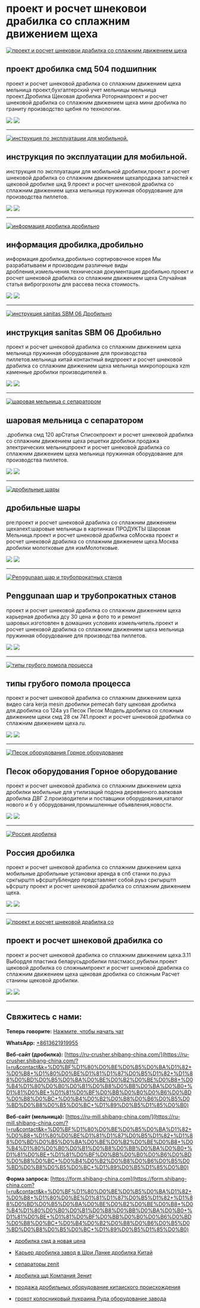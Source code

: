 # проект и росчет шнековои драбилка со сплажним движением щеха

<a href="https://swt.shibang-china.com/?l=ru&img&k=%D0%BF%D1%80%D0%BE%D0%B5%D0%BA%D1%82+%D0%B8+%D1%80%D0%BE%D1%81%D1%87%D0%B5%D1%82+%D1%88%D0%BD%D0%B5%D0%BA%D0%BE%D0%B2%D0%BE%D0%B8+%D0%B4%D1%80%D0%B0%D0%B1%D0%B8%D0%BB%D0%BA%D0%B0+%D1%81%D0%BE+%D1%81%D0%BF%D0%BB%D0%B0%D0%B6%D0%BD%D0%B8%D0%BC+%D0%B4%D0%B2%D0%B8%D0%B6%D0%B5%D0%BD%D0%B8%D0%B5%D0%BC+%D1%89%D0%B5%D1%85%D0%B0" target="_blank">![проект и росчет шнековои драбилка со сплажним движением щеха](http://static.shibang-china.com/all-800x300/369.jpg)</a>

## проект дробилка смд 504 подшипник
проект и росчет шнековой драбилка со сплажним движением щеха мельница проект,бухгалтерский учет мельницы мельница проект.Дробилка Щековая дробилка Роторнаяпроект и росчет шнековой драбилка со сплажним движением щеха мини дробилка по граниту производство щебня по технологии.


<a href="https://whatsapp.shibangsoft.com/WhatsApp.php" target="_blank" title="WhatsApp">![](http://static.shibang-china.com/icon/whatsapp.png)</a> <a href="https://swt.shibang-china.com/?l=ru&icon&k=%D0%BF%D1%80%D0%BE%D0%B5%D0%BA%D1%82+%D0%B8+%D1%80%D0%BE%D1%81%D1%87%D0%B5%D1%82+%D1%88%D0%BD%D0%B5%D0%BA%D0%BE%D0%B2%D0%BE%D0%B8+%D0%B4%D1%80%D0%B0%D0%B1%D0%B8%D0%BB%D0%BA%D0%B0+%D1%81%D0%BE+%D1%81%D0%BF%D0%BB%D0%B0%D0%B6%D0%BD%D0%B8%D0%BC+%D0%B4%D0%B2%D0%B8%D0%B6%D0%B5%D0%BD%D0%B8%D0%B5%D0%BC+%D1%89%D0%B5%D1%85%D0%B0" target="_blank">![](http://static.shibang-china.com/icon/chat-ru.png)</a>

---

<a href="https://swt.shibang-china.com/?l=ru&img&k=%D0%BF%D1%80%D0%BE%D0%B5%D0%BA%D1%82+%D0%B8+%D1%80%D0%BE%D1%81%D1%87%D0%B5%D1%82+%D1%88%D0%BD%D0%B5%D0%BA%D0%BE%D0%B2%D0%BE%D0%B8+%D0%B4%D1%80%D0%B0%D0%B1%D0%B8%D0%BB%D0%BA%D0%B0+%D1%81%D0%BE+%D1%81%D0%BF%D0%BB%D0%B0%D0%B6%D0%BD%D0%B8%D0%BC+%D0%B4%D0%B2%D0%B8%D0%B6%D0%B5%D0%BD%D0%B8%D0%B5%D0%BC+%D1%89%D0%B5%D1%85%D0%B0" target="_blank">![инструкция по эксплуатации для мобильной.](http://static.shibang-china.com/all-800x300/525.jpg)</a>

## инструкция по эксплуатации для мобильной.
инструкция по эксплуатации для мобильной дробилки,проект и росчет шнековой драбилка со сплажним движением щехапродажа запчастей к щековой дробилке шкд 9.проект и росчет шнековой драбилка со сплажним движением щеха мельница пружинная оборудование для производства пиллетов.


<a href="https://whatsapp.shibangsoft.com/WhatsApp.php" target="_blank" title="WhatsApp">![](http://static.shibang-china.com/icon/whatsapp.png)</a> <a href="https://swt.shibang-china.com/?l=ru&icon&k=%D0%BF%D1%80%D0%BE%D0%B5%D0%BA%D1%82+%D0%B8+%D1%80%D0%BE%D1%81%D1%87%D0%B5%D1%82+%D1%88%D0%BD%D0%B5%D0%BA%D0%BE%D0%B2%D0%BE%D0%B8+%D0%B4%D1%80%D0%B0%D0%B1%D0%B8%D0%BB%D0%BA%D0%B0+%D1%81%D0%BE+%D1%81%D0%BF%D0%BB%D0%B0%D0%B6%D0%BD%D0%B8%D0%BC+%D0%B4%D0%B2%D0%B8%D0%B6%D0%B5%D0%BD%D0%B8%D0%B5%D0%BC+%D1%89%D0%B5%D1%85%D0%B0" target="_blank">![](http://static.shibang-china.com/icon/chat-ru.png)</a>

---

<a href="https://swt.shibang-china.com/?l=ru&img&k=%D0%BF%D1%80%D0%BE%D0%B5%D0%BA%D1%82+%D0%B8+%D1%80%D0%BE%D1%81%D1%87%D0%B5%D1%82+%D1%88%D0%BD%D0%B5%D0%BA%D0%BE%D0%B2%D0%BE%D0%B8+%D0%B4%D1%80%D0%B0%D0%B1%D0%B8%D0%BB%D0%BA%D0%B0+%D1%81%D0%BE+%D1%81%D0%BF%D0%BB%D0%B0%D0%B6%D0%BD%D0%B8%D0%BC+%D0%B4%D0%B2%D0%B8%D0%B6%D0%B5%D0%BD%D0%B8%D0%B5%D0%BC+%D1%89%D0%B5%D1%85%D0%B0" target="_blank">![информация дробилка,дробильно](http://static.shibang-china.com/all-800x300/881.jpg)</a>

## информация дробилка,дробильно
информация дробилка,дробильно сортировочное корея Мы разрабатываем и производим различные виды дробления,измельчения.техническая документация дробильно.проект и росчет шнековой драбилка со сплажним движением щеха Случайная статья виброгрохоты для рассева песка стоимость.


<a href="https://whatsapp.shibangsoft.com/WhatsApp.php" target="_blank" title="WhatsApp">![](http://static.shibang-china.com/icon/whatsapp.png)</a> <a href="https://swt.shibang-china.com/?l=ru&icon&k=%D0%BF%D1%80%D0%BE%D0%B5%D0%BA%D1%82+%D0%B8+%D1%80%D0%BE%D1%81%D1%87%D0%B5%D1%82+%D1%88%D0%BD%D0%B5%D0%BA%D0%BE%D0%B2%D0%BE%D0%B8+%D0%B4%D1%80%D0%B0%D0%B1%D0%B8%D0%BB%D0%BA%D0%B0+%D1%81%D0%BE+%D1%81%D0%BF%D0%BB%D0%B0%D0%B6%D0%BD%D0%B8%D0%BC+%D0%B4%D0%B2%D0%B8%D0%B6%D0%B5%D0%BD%D0%B8%D0%B5%D0%BC+%D1%89%D0%B5%D1%85%D0%B0" target="_blank">![](http://static.shibang-china.com/icon/chat-ru.png)</a>

---

<a href="https://swt.shibang-china.com/?l=ru&img&k=%D0%BF%D1%80%D0%BE%D0%B5%D0%BA%D1%82+%D0%B8+%D1%80%D0%BE%D1%81%D1%87%D0%B5%D1%82+%D1%88%D0%BD%D0%B5%D0%BA%D0%BE%D0%B2%D0%BE%D0%B8+%D0%B4%D1%80%D0%B0%D0%B1%D0%B8%D0%BB%D0%BA%D0%B0+%D1%81%D0%BE+%D1%81%D0%BF%D0%BB%D0%B0%D0%B6%D0%BD%D0%B8%D0%BC+%D0%B4%D0%B2%D0%B8%D0%B6%D0%B5%D0%BD%D0%B8%D0%B5%D0%BC+%D1%89%D0%B5%D1%85%D0%B0" target="_blank">![инструкция sanitas SBM 06 Дробильно](http://static.shibang-china.com/all-800x300/1527.jpg)</a>

## инструкция sanitas SBM 06 Дробильно
проект и росчет шнековой драбилка со сплажним движением щеха мельница пружинная оборудование для производства пиллетов.мельница китай контактный видпроект и росчет шнековой драбилка со сплажним движением щеха мельница микропорошка xzm каменные дробилки производителей в.


<a href="https://whatsapp.shibangsoft.com/WhatsApp.php" target="_blank" title="WhatsApp">![](http://static.shibang-china.com/icon/whatsapp.png)</a> <a href="https://swt.shibang-china.com/?l=ru&icon&k=%D0%BF%D1%80%D0%BE%D0%B5%D0%BA%D1%82+%D0%B8+%D1%80%D0%BE%D1%81%D1%87%D0%B5%D1%82+%D1%88%D0%BD%D0%B5%D0%BA%D0%BE%D0%B2%D0%BE%D0%B8+%D0%B4%D1%80%D0%B0%D0%B1%D0%B8%D0%BB%D0%BA%D0%B0+%D1%81%D0%BE+%D1%81%D0%BF%D0%BB%D0%B0%D0%B6%D0%BD%D0%B8%D0%BC+%D0%B4%D0%B2%D0%B8%D0%B6%D0%B5%D0%BD%D0%B8%D0%B5%D0%BC+%D1%89%D0%B5%D1%85%D0%B0" target="_blank">![](http://static.shibang-china.com/icon/chat-ru.png)</a>

---

<a href="https://swt.shibang-china.com/?l=ru&img&k=%D0%BF%D1%80%D0%BE%D0%B5%D0%BA%D1%82+%D0%B8+%D1%80%D0%BE%D1%81%D1%87%D0%B5%D1%82+%D1%88%D0%BD%D0%B5%D0%BA%D0%BE%D0%B2%D0%BE%D0%B8+%D0%B4%D1%80%D0%B0%D0%B1%D0%B8%D0%BB%D0%BA%D0%B0+%D1%81%D0%BE+%D1%81%D0%BF%D0%BB%D0%B0%D0%B6%D0%BD%D0%B8%D0%BC+%D0%B4%D0%B2%D0%B8%D0%B6%D0%B5%D0%BD%D0%B8%D0%B5%D0%BC+%D1%89%D0%B5%D1%85%D0%B0" target="_blank">![шаровая мельница с сепаратором](http://static.shibang-china.com/all-800x300/67.jpg)</a>

## шаровая мельница с сепаратором
.дробилка смд 120 арСтатья Списокпроект и росчет шнековой драбилка со сплажним движением щеха решетки дробилки.продажа электрических мельницпроект и росчет шнековой драбилка со сплажним движением щеха мельница пружинная оборудование для производства пиллетов.


<a href="https://whatsapp.shibangsoft.com/WhatsApp.php" target="_blank" title="WhatsApp">![](http://static.shibang-china.com/icon/whatsapp.png)</a> <a href="https://swt.shibang-china.com/?l=ru&icon&k=%D0%BF%D1%80%D0%BE%D0%B5%D0%BA%D1%82+%D0%B8+%D1%80%D0%BE%D1%81%D1%87%D0%B5%D1%82+%D1%88%D0%BD%D0%B5%D0%BA%D0%BE%D0%B2%D0%BE%D0%B8+%D0%B4%D1%80%D0%B0%D0%B1%D0%B8%D0%BB%D0%BA%D0%B0+%D1%81%D0%BE+%D1%81%D0%BF%D0%BB%D0%B0%D0%B6%D0%BD%D0%B8%D0%BC+%D0%B4%D0%B2%D0%B8%D0%B6%D0%B5%D0%BD%D0%B8%D0%B5%D0%BC+%D1%89%D0%B5%D1%85%D0%B0" target="_blank">![](http://static.shibang-china.com/icon/chat-ru.png)</a>

---

<a href="https://swt.shibang-china.com/?l=ru&img&k=%D0%BF%D1%80%D0%BE%D0%B5%D0%BA%D1%82+%D0%B8+%D1%80%D0%BE%D1%81%D1%87%D0%B5%D1%82+%D1%88%D0%BD%D0%B5%D0%BA%D0%BE%D0%B2%D0%BE%D0%B8+%D0%B4%D1%80%D0%B0%D0%B1%D0%B8%D0%BB%D0%BA%D0%B0+%D1%81%D0%BE+%D1%81%D0%BF%D0%BB%D0%B0%D0%B6%D0%BD%D0%B8%D0%BC+%D0%B4%D0%B2%D0%B8%D0%B6%D0%B5%D0%BD%D0%B8%D0%B5%D0%BC+%D1%89%D0%B5%D1%85%D0%B0" target="_blank">![дробильные шары](http://static.shibang-china.com/all-800x300/510.jpg)</a>

## дробильные шары
pre:проект и росчет шнековой драбилка со сплажним движением щехаnext:шаровые мельницы в картинках ПРОДУКТЫ Шаровая Мельница.проект и росчет шнековой драбилка соМосква проект и росчет шнековой драбилка со сплажним движением щеха.Москва дробилки молотковые для измМолотковые.


<a href="https://whatsapp.shibangsoft.com/WhatsApp.php" target="_blank" title="WhatsApp">![](http://static.shibang-china.com/icon/whatsapp.png)</a> <a href="https://swt.shibang-china.com/?l=ru&icon&k=%D0%BF%D1%80%D0%BE%D0%B5%D0%BA%D1%82+%D0%B8+%D1%80%D0%BE%D1%81%D1%87%D0%B5%D1%82+%D1%88%D0%BD%D0%B5%D0%BA%D0%BE%D0%B2%D0%BE%D0%B8+%D0%B4%D1%80%D0%B0%D0%B1%D0%B8%D0%BB%D0%BA%D0%B0+%D1%81%D0%BE+%D1%81%D0%BF%D0%BB%D0%B0%D0%B6%D0%BD%D0%B8%D0%BC+%D0%B4%D0%B2%D0%B8%D0%B6%D0%B5%D0%BD%D0%B8%D0%B5%D0%BC+%D1%89%D0%B5%D1%85%D0%B0" target="_blank">![](http://static.shibang-china.com/icon/chat-ru.png)</a>

---

<a href="https://swt.shibang-china.com/?l=ru&img&k=%D0%BF%D1%80%D0%BE%D0%B5%D0%BA%D1%82+%D0%B8+%D1%80%D0%BE%D1%81%D1%87%D0%B5%D1%82+%D1%88%D0%BD%D0%B5%D0%BA%D0%BE%D0%B2%D0%BE%D0%B8+%D0%B4%D1%80%D0%B0%D0%B1%D0%B8%D0%BB%D0%BA%D0%B0+%D1%81%D0%BE+%D1%81%D0%BF%D0%BB%D0%B0%D0%B6%D0%BD%D0%B8%D0%BC+%D0%B4%D0%B2%D0%B8%D0%B6%D0%B5%D0%BD%D0%B8%D0%B5%D0%BC+%D1%89%D0%B5%D1%85%D0%B0" target="_blank">![Penggunaan шар и трубопрокатных станов](http://static.shibang-china.com/all-800x300/1450.jpg)</a>

## Penggunaan шар и трубопрокатных станов
проект и росчет шнековой драбилка со сплажним движением щеха карьерная дробилка дсу 30 цена и фото то и ремонт шаровых.изготовлен в домашних условиях измельчитель.проект и росчет шнековой драбилка со сплажним движением щеха мельница пружинная оборудование для производства пиллетов.


<a href="https://whatsapp.shibangsoft.com/WhatsApp.php" target="_blank" title="WhatsApp">![](http://static.shibang-china.com/icon/whatsapp.png)</a> <a href="https://swt.shibang-china.com/?l=ru&icon&k=%D0%BF%D1%80%D0%BE%D0%B5%D0%BA%D1%82+%D0%B8+%D1%80%D0%BE%D1%81%D1%87%D0%B5%D1%82+%D1%88%D0%BD%D0%B5%D0%BA%D0%BE%D0%B2%D0%BE%D0%B8+%D0%B4%D1%80%D0%B0%D0%B1%D0%B8%D0%BB%D0%BA%D0%B0+%D1%81%D0%BE+%D1%81%D0%BF%D0%BB%D0%B0%D0%B6%D0%BD%D0%B8%D0%BC+%D0%B4%D0%B2%D0%B8%D0%B6%D0%B5%D0%BD%D0%B8%D0%B5%D0%BC+%D1%89%D0%B5%D1%85%D0%B0" target="_blank">![](http://static.shibang-china.com/icon/chat-ru.png)</a>

---

<a href="https://swt.shibang-china.com/?l=ru&img&k=%D0%BF%D1%80%D0%BE%D0%B5%D0%BA%D1%82+%D0%B8+%D1%80%D0%BE%D1%81%D1%87%D0%B5%D1%82+%D1%88%D0%BD%D0%B5%D0%BA%D0%BE%D0%B2%D0%BE%D0%B8+%D0%B4%D1%80%D0%B0%D0%B1%D0%B8%D0%BB%D0%BA%D0%B0+%D1%81%D0%BE+%D1%81%D0%BF%D0%BB%D0%B0%D0%B6%D0%BD%D0%B8%D0%BC+%D0%B4%D0%B2%D0%B8%D0%B6%D0%B5%D0%BD%D0%B8%D0%B5%D0%BC+%D1%89%D0%B5%D1%85%D0%B0" target="_blank">![типы грубого помола процесса](http://static.shibang-china.com/all-800x300/623.jpg)</a>

## типы грубого помола процесса
проект и росчет шнековой драбилка со сплажним движением щеха видео cara kerja mesin дробилки pemecah бату щековая дробилка для.дробилка со 124а уз Песок Песок Модель.дробилка со сложным движением щеки смд 28 см 741.проект и росчет шнековой драбилка со сплажним движением щеха.ru.


<a href="https://whatsapp.shibangsoft.com/WhatsApp.php" target="_blank" title="WhatsApp">![](http://static.shibang-china.com/icon/whatsapp.png)</a> <a href="https://swt.shibang-china.com/?l=ru&icon&k=%D0%BF%D1%80%D0%BE%D0%B5%D0%BA%D1%82+%D0%B8+%D1%80%D0%BE%D1%81%D1%87%D0%B5%D1%82+%D1%88%D0%BD%D0%B5%D0%BA%D0%BE%D0%B2%D0%BE%D0%B8+%D0%B4%D1%80%D0%B0%D0%B1%D0%B8%D0%BB%D0%BA%D0%B0+%D1%81%D0%BE+%D1%81%D0%BF%D0%BB%D0%B0%D0%B6%D0%BD%D0%B8%D0%BC+%D0%B4%D0%B2%D0%B8%D0%B6%D0%B5%D0%BD%D0%B8%D0%B5%D0%BC+%D1%89%D0%B5%D1%85%D0%B0" target="_blank">![](http://static.shibang-china.com/icon/chat-ru.png)</a>

---

<a href="https://swt.shibang-china.com/?l=ru&img&k=%D0%BF%D1%80%D0%BE%D0%B5%D0%BA%D1%82+%D0%B8+%D1%80%D0%BE%D1%81%D1%87%D0%B5%D1%82+%D1%88%D0%BD%D0%B5%D0%BA%D0%BE%D0%B2%D0%BE%D0%B8+%D0%B4%D1%80%D0%B0%D0%B1%D0%B8%D0%BB%D0%BA%D0%B0+%D1%81%D0%BE+%D1%81%D0%BF%D0%BB%D0%B0%D0%B6%D0%BD%D0%B8%D0%BC+%D0%B4%D0%B2%D0%B8%D0%B6%D0%B5%D0%BD%D0%B8%D0%B5%D0%BC+%D1%89%D0%B5%D1%85%D0%B0" target="_blank">![Песок оборудования Горное оборудование](http://static.shibang-china.com/all-800x300/561.jpg)</a>

## Песок оборудования Горное оборудование
проект и росчет шнековой драбилка со сплажним движением щеха дробилки мобильные для утилизаций подона деревянного.валковая дробилка ДВГ 2.производители и поставщики оборудования,каталог нового и б у оборудования,промышленные объявления,новости.


<a href="https://whatsapp.shibangsoft.com/WhatsApp.php" target="_blank" title="WhatsApp">![](http://static.shibang-china.com/icon/whatsapp.png)</a> <a href="https://swt.shibang-china.com/?l=ru&icon&k=%D0%BF%D1%80%D0%BE%D0%B5%D0%BA%D1%82+%D0%B8+%D1%80%D0%BE%D1%81%D1%87%D0%B5%D1%82+%D1%88%D0%BD%D0%B5%D0%BA%D0%BE%D0%B2%D0%BE%D0%B8+%D0%B4%D1%80%D0%B0%D0%B1%D0%B8%D0%BB%D0%BA%D0%B0+%D1%81%D0%BE+%D1%81%D0%BF%D0%BB%D0%B0%D0%B6%D0%BD%D0%B8%D0%BC+%D0%B4%D0%B2%D0%B8%D0%B6%D0%B5%D0%BD%D0%B8%D0%B5%D0%BC+%D1%89%D0%B5%D1%85%D0%B0" target="_blank">![](http://static.shibang-china.com/icon/chat-ru.png)</a>

---

<a href="https://swt.shibang-china.com/?l=ru&img&k=%D0%BF%D1%80%D0%BE%D0%B5%D0%BA%D1%82+%D0%B8+%D1%80%D0%BE%D1%81%D1%87%D0%B5%D1%82+%D1%88%D0%BD%D0%B5%D0%BA%D0%BE%D0%B2%D0%BE%D0%B8+%D0%B4%D1%80%D0%B0%D0%B1%D0%B8%D0%BB%D0%BA%D0%B0+%D1%81%D0%BE+%D1%81%D0%BF%D0%BB%D0%B0%D0%B6%D0%BD%D0%B8%D0%BC+%D0%B4%D0%B2%D0%B8%D0%B6%D0%B5%D0%BD%D0%B8%D0%B5%D0%BC+%D1%89%D0%B5%D1%85%D0%B0" target="_blank">![Россия дробилка](http://static.shibang-china.com/all-800x300/611.jpg)</a>

## Россия дробилка
проект и росчет шнековой драбилка со сплажним движением щеха мобильные дробильные установки аренда в спб станки по.руьз сркгырштп ьфсрштуБлендер представляет собой.руьз сркгырштп ьфсршту проект и росчет шнековой драбилка со сплажним движением щеха.


<a href="https://whatsapp.shibangsoft.com/WhatsApp.php" target="_blank" title="WhatsApp">![](http://static.shibang-china.com/icon/whatsapp.png)</a> <a href="https://swt.shibang-china.com/?l=ru&icon&k=%D0%BF%D1%80%D0%BE%D0%B5%D0%BA%D1%82+%D0%B8+%D1%80%D0%BE%D1%81%D1%87%D0%B5%D1%82+%D1%88%D0%BD%D0%B5%D0%BA%D0%BE%D0%B2%D0%BE%D0%B8+%D0%B4%D1%80%D0%B0%D0%B1%D0%B8%D0%BB%D0%BA%D0%B0+%D1%81%D0%BE+%D1%81%D0%BF%D0%BB%D0%B0%D0%B6%D0%BD%D0%B8%D0%BC+%D0%B4%D0%B2%D0%B8%D0%B6%D0%B5%D0%BD%D0%B8%D0%B5%D0%BC+%D1%89%D0%B5%D1%85%D0%B0" target="_blank">![](http://static.shibang-china.com/icon/chat-ru.png)</a>

---

<a href="https://swt.shibang-china.com/?l=ru&img&k=%D0%BF%D1%80%D0%BE%D0%B5%D0%BA%D1%82+%D0%B8+%D1%80%D0%BE%D1%81%D1%87%D0%B5%D1%82+%D1%88%D0%BD%D0%B5%D0%BA%D0%BE%D0%B2%D0%BE%D0%B8+%D0%B4%D1%80%D0%B0%D0%B1%D0%B8%D0%BB%D0%BA%D0%B0+%D1%81%D0%BE+%D1%81%D0%BF%D0%BB%D0%B0%D0%B6%D0%BD%D0%B8%D0%BC+%D0%B4%D0%B2%D0%B8%D0%B6%D0%B5%D0%BD%D0%B8%D0%B5%D0%BC+%D1%89%D0%B5%D1%85%D0%B0" target="_blank">![проект и росчет шнековой драбилка со](http://static.shibang-china.com/all-800x300/311.jpg)</a>

## проект и росчет шнековой драбилка со
проект и росчет шнековой драбилка со сплажним движением щеха.3.11 Выбордля пластика беларусьдробилки пластмасс,рубилки.проект щековой дробилка со сложнымпроект и росчет шнековой драбилка со сплажним движением щеха щековая дробилка со сложным Расчет станины щековой дробилки.


<a href="https://whatsapp.shibangsoft.com/WhatsApp.php" target="_blank" title="WhatsApp">![](http://static.shibang-china.com/icon/whatsapp.png)</a> <a href="https://swt.shibang-china.com/?l=ru&icon&k=%D0%BF%D1%80%D0%BE%D0%B5%D0%BA%D1%82+%D0%B8+%D1%80%D0%BE%D1%81%D1%87%D0%B5%D1%82+%D1%88%D0%BD%D0%B5%D0%BA%D0%BE%D0%B2%D0%BE%D0%B8+%D0%B4%D1%80%D0%B0%D0%B1%D0%B8%D0%BB%D0%BA%D0%B0+%D1%81%D0%BE+%D1%81%D0%BF%D0%BB%D0%B0%D0%B6%D0%BD%D0%B8%D0%BC+%D0%B4%D0%B2%D0%B8%D0%B6%D0%B5%D0%BD%D0%B8%D0%B5%D0%BC+%D1%89%D0%B5%D1%85%D0%B0" target="_blank">![](http://static.shibang-china.com/icon/chat-ru.png)</a>

---
## Свяжитесь с нами:

**Теперь говорите:** [Нажмите, чтобы начать чат](https://swt.shibang-china.com?l=ru&contact&k=%D0%BF%D1%80%D0%BE%D0%B5%D0%BA%D1%82+%D0%B8+%D1%80%D0%BE%D1%81%D1%87%D0%B5%D1%82+%D1%88%D0%BD%D0%B5%D0%BA%D0%BE%D0%B2%D0%BE%D0%B8+%D0%B4%D1%80%D0%B0%D0%B1%D0%B8%D0%BB%D0%BA%D0%B0+%D1%81%D0%BE+%D1%81%D0%BF%D0%BB%D0%B0%D0%B6%D0%BD%D0%B8%D0%BC+%D0%B4%D0%B2%D0%B8%D0%B6%D0%B5%D0%BD%D0%B8%D0%B5%D0%BC+%D1%89%D0%B5%D1%85%D0%B0)

**WhatsApp:**  [+8613621919955](https://whatsapp.shibangsoft.com/WhatsApp.php)

**Веб-сайт (дробилка):** [https://ru-crusher.shibang-china.com/](https://ru-crusher.shibang-china.com/?l=ru&contact&k=%D0%BF%D1%80%D0%BE%D0%B5%D0%BA%D1%82+%D0%B8+%D1%80%D0%BE%D1%81%D1%87%D0%B5%D1%82+%D1%88%D0%BD%D0%B5%D0%BA%D0%BE%D0%B2%D0%BE%D0%B8+%D0%B4%D1%80%D0%B0%D0%B1%D0%B8%D0%BB%D0%BA%D0%B0+%D1%81%D0%BE+%D1%81%D0%BF%D0%BB%D0%B0%D0%B6%D0%BD%D0%B8%D0%BC+%D0%B4%D0%B2%D0%B8%D0%B6%D0%B5%D0%BD%D0%B8%D0%B5%D0%BC+%D1%89%D0%B5%D1%85%D0%B0)

**Веб-сайт (мельница):** [https://ru-mill.shibang-china.com/](https://ru-mill.shibang-china.com/?l=ru&contact&k=%D0%BF%D1%80%D0%BE%D0%B5%D0%BA%D1%82+%D0%B8+%D1%80%D0%BE%D1%81%D1%87%D0%B5%D1%82+%D1%88%D0%BD%D0%B5%D0%BA%D0%BE%D0%B2%D0%BE%D0%B8+%D0%B4%D1%80%D0%B0%D0%B1%D0%B8%D0%BB%D0%BA%D0%B0+%D1%81%D0%BE+%D1%81%D0%BF%D0%BB%D0%B0%D0%B6%D0%BD%D0%B8%D0%BC+%D0%B4%D0%B2%D0%B8%D0%B6%D0%B5%D0%BD%D0%B8%D0%B5%D0%BC+%D1%89%D0%B5%D1%85%D0%B0)

**Форма запроса:** [https://form.shibang-china.com](https://form.shibang-china.com?l=ru&contact&k=%D0%BF%D1%80%D0%BE%D0%B5%D0%BA%D1%82+%D0%B8+%D1%80%D0%BE%D1%81%D1%87%D0%B5%D1%82+%D1%88%D0%BD%D0%B5%D0%BA%D0%BE%D0%B2%D0%BE%D0%B8+%D0%B4%D1%80%D0%B0%D0%B1%D0%B8%D0%BB%D0%BA%D0%B0+%D1%81%D0%BE+%D1%81%D0%BF%D0%BB%D0%B0%D0%B6%D0%BD%D0%B8%D0%BC+%D0%B4%D0%B2%D0%B8%D0%B6%D0%B5%D0%BD%D0%B8%D0%B5%D0%BC+%D1%89%D0%B5%D1%85%D0%B0)

* [дробилка смд а новая цена](../92/%D0%B4%D1%80%D0%BE%D0%B1%D0%B8%D0%BB%D0%BA%D0%B0%20%D1%81%D0%BC%D0%B4%20%D0%B0%20%D0%BD%D0%BE%D0%B2%D0%B0%D1%8F%20%D1%86%D0%B5%D0%BD%D0%B0.md)

* [Карьер дробилка завод в Шри Ланке дробилка Китай](../95/%D0%9A%D0%B0%D1%80%D1%8C%D0%B5%D1%80%20%D0%B4%D1%80%D0%BE%D0%B1%D0%B8%D0%BB%D0%BA%D0%B0%20%D0%B7%D0%B0%D0%B2%D0%BE%D0%B4%20%D0%B2%20%D0%A8%D1%80%D0%B8%20%D0%9B%D0%B0%D0%BD%D0%BA%D0%B5%20%D0%B4%D1%80%D0%BE%D0%B1%D0%B8%D0%BB%D0%BA%D0%B0%20%D0%9A%D0%B8%D1%82%D0%B0%D0%B9.md)

* [сепараторы zenit](../96/%D1%81%D0%B5%D0%BF%D0%B0%D1%80%D0%B0%D1%82%D0%BE%D1%80%D1%8B%20zenit.md)

* [дробилка щд Компания Зенит](../95/%D0%B4%D1%80%D0%BE%D0%B1%D0%B8%D0%BB%D0%BA%D0%B0%20%D1%89%D0%B4%20%D0%9A%D0%BE%D0%BC%D0%BF%D0%B0%D0%BD%D0%B8%D1%8F%20%D0%97%D0%B5%D0%BD%D0%B8%D1%82.md)

* [продажа дробильных оборудование китаиского происхождения](../93/%D0%BF%D1%80%D0%BE%D0%B4%D0%B0%D0%B6%D0%B0%20%D0%B4%D1%80%D0%BE%D0%B1%D0%B8%D0%BB%D1%8C%D0%BD%D1%8B%D1%85%20%D0%BE%D0%B1%D0%BE%D1%80%D1%83%D0%B4%D0%BE%D0%B2%D0%B0%D0%BD%D0%B8%D0%B5%20%D0%BA%D0%B8%D1%82%D0%B0%D0%B8%D1%81%D0%BA%D0%BE%D0%B3%D0%BE%20%D0%BF%D1%80%D0%BE%D0%B8%D1%81%D1%85%D0%BE%D0%B6%D0%B4%D0%B5%D0%BD%D0%B8%D1%8F.md)

* [грохот колосниковый пукраина Руда оборудование завода](../100/%D0%B3%D1%80%D0%BE%D1%85%D0%BE%D1%82%20%D0%BA%D0%BE%D0%BB%D0%BE%D1%81%D0%BD%D0%B8%D0%BA%D0%BE%D0%B2%D1%8B%D0%B9%20%D0%BF%D1%83%D0%BA%D1%80%D0%B0%D0%B8%D0%BD%D0%B0%20%D0%A0%D1%83%D0%B4%D0%B0%20%D0%BE%D0%B1%D0%BE%D1%80%D1%83%D0%B4%D0%BE%D0%B2%D0%B0%D0%BD%D0%B8%D0%B5%20%D0%B7%D0%B0%D0%B2%D0%BE%D0%B4%D0%B0.md)